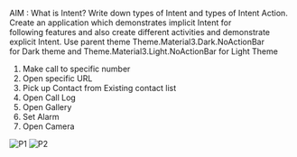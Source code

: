 AIM : What is Intent? Write down types of Intent and types of Intent Action. Create an application which demonstrates implicit Intent for</br> 
following features and also create different activities and demonstrate explicit Intent. Use parent theme Theme.Material3.Dark.NoActionBar </br> 
for Dark theme and Theme.Material3.Light.NoActionBar for Light Theme</br> 

1. Make call to specific number</br> 
2. Open specific URL</br> 
3. Pick up Contact from Existing contact list</br> 
4. Open Call Log</br> 
5. Open Gallery</br>
6. Set Alarm</br> 
7. Open Camera</br> 

![P1](https://user-images.githubusercontent.com/102897492/192136912-d5859de8-bda6-4569-9432-a33232ebf681.jpg)
![P2](https://user-images.githubusercontent.com/102897492/192136920-83e014d7-8633-4c24-8607-8b4cf6cd6fa9.jpg)
